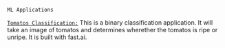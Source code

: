 
`ML Applications`

[`Tomatos Classification:`](https://huggingface.co/spaces/andtr-2021/ripe-tomato-or-unrip-tomato?logs=container) This is a binary classification application. It will take an image of tomatos and determines wherether the tomatos is ripe or unripe. It is built with fast.ai.



